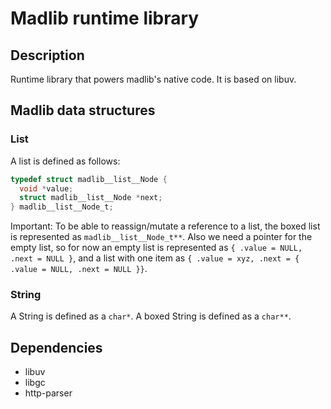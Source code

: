 # Madlib runtime library

## Description
Runtime library that powers madlib's native code. It is based on libuv.

## Madlib data structures

### List
A list is defined as follows:

```c
typedef struct madlib__list__Node {
  void *value;
  struct madlib__list__Node *next;
} madlib__list__Node_t;
```

Important: To be able to reassign/mutate a reference to a list, the boxed list is represented as `madlib__list__Node_t**`. Also we need a pointer for the empty list, so for now an empty list is represented as `{ .value = NULL, .next = NULL }`, and a list with one item as `{ .value = xyz, .next = { .value = NULL, .next = NULL }}`.


### String
A String is defined as a `char*`. A boxed String is defined as a `char**`.

## Dependencies

- libuv
- libgc
- http-parser
